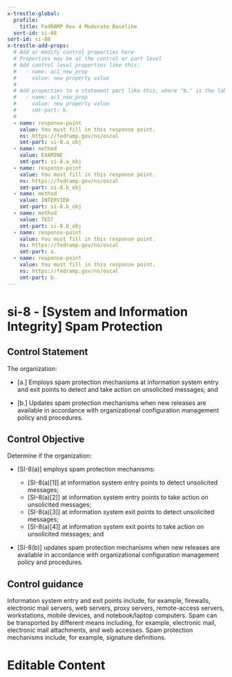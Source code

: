 ```yaml
---
x-trestle-global:
  profile:
    title: FedRAMP Rev 4 Moderate Baseline
  sort-id: si-08
sort-id: si-08
x-trestle-add-props:
  # Add or modify control properties here
  # Properties may be at the control or part level
  # Add control level properties like this:
  #   - name: ac1_new_prop
  #     value: new property value
  #
  # Add properties to a statement part like this, where "b." is the label of the target statement part
  #   - name: ac1_new_prop
  #     value: new property value
  #     smt-part: b.
  #
  - name: response-point
    value: You must fill in this response point.
    ns: https://fedramp.gov/ns/oscal
    smt-part: si-8.a_obj
  - name: method
    value: EXAMINE
    smt-part: si-8.a_obj
  - name: response-point
    value: You must fill in this response point.
    ns: https://fedramp.gov/ns/oscal
    smt-part: si-8.b_obj
  - name: method
    value: INTERVIEW
    smt-part: si-8.b_obj
  - name: method
    value: TEST
    smt-part: si-8.b_obj
  - name: response-point
    value: You must fill in this response point.
    ns: https://fedramp.gov/ns/oscal
    smt-part: a.
  - name: response-point
    value: You must fill in this response point.
    ns: https://fedramp.gov/ns/oscal
    smt-part: b.
---
```


# si-8 - \[System and Information Integrity\] Spam Protection

## Control Statement

The organization:

- \[a.\] Employs spam protection mechanisms at information system entry and exit points to detect and take action on unsolicited messages; and

- \[b.\] Updates spam protection mechanisms when new releases are available in accordance with organizational configuration management policy and procedures.

## Control Objective

Determine if the organization:

- \[SI-8(a)\] employs spam protection mechanisms:

  - \[SI-8(a)[1]\] at information system entry points to detect unsolicited messages;
  - \[SI-8(a)[2]\] at information system entry points to take action on unsolicited messages;
  - \[SI-8(a)[3]\] at information system exit points to detect unsolicited messages;
  - \[SI-8(a)[4]\] at information system exit points to take action on unsolicited messages; and

- \[SI-8(b)\] updates spam protection mechanisms when new releases are available in accordance with organizational configuration management policy and procedures.

## Control guidance

Information system entry and exit points include, for example, firewalls, electronic mail servers, web servers, proxy servers, remote-access servers, workstations, mobile devices, and notebook/laptop computers. Spam can be transported by different means including, for example, electronic mail, electronic mail attachments, and web accesses. Spam protection mechanisms include, for example, signature definitions.

# Editable Content

<!-- Make additions and edits below -->
<!-- The above represents the contents of the control as received by the profile, prior to additions. -->
<!-- If the profile makes additions to the control, they will appear below. -->
<!-- The above markdown may not be edited but you may edit the content below, and/or introduce new additions to be made by the profile. -->
<!-- If there is a yaml header at the top, parameter values may be edited. Use --set-parameters to incorporate the changes during assembly. -->
<!-- The content here will then replace what is in the profile for this control, after running profile-assemble. -->
<!-- The added parts in the profile for this control are below.  You may edit them and/or add new ones. -->
<!-- Each addition must have a heading either of the form ## Control my_addition_name -->
<!-- or ## Part a. (where the a. refers to one of the control statement labels.) -->
<!-- "## Control" parts are new parts added after the statement part. -->
<!-- "## Part" parts are new parts added into the top-level statement part with that label. -->
<!-- Subparts may be added with nested hash levels of the form ### My Subpart Name -->
<!-- underneath the parent ## Control or ## Part being added -->
<!-- See https://ibm.github.io/compliance-trestle/tutorials/ssp_profile_catalog_authoring/ssp_profile_catalog_authoring for guidance. -->

